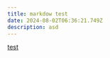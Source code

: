 ```yaml
---
title: markdow test
date: 2024-08-02T06:36:21.749Z
description: asd
---
```

[test](https://example.com)